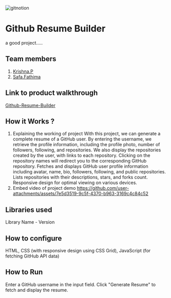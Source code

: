 
![gitnotion](https://github.com/user-attachments/assets/079fdd2e-ba20-4a5b-9801-58448e81d8b9)




# Github Resume Builder
a good project.....
## Team members
1. [Krishna.P](https://github.com/krishna-p-04)
2. [Safa.Fathima](https://github.com/SAFA-010)
## Link to product walkthrough
[Github-Resume-Builder](https://suhanamaluu.github.io/hacknight/)
## How it Works ?
1. Explaining the working of project
    With this project, we can generate a complete resume of a GitHub user. By entering the username, we retrieve the profile information, including the profile photo, number of followers, following, and repositories. We also display the repositories created by the user, with links to each repository. Clicking on the repository names will redirect you to the corresponding GitHub repository.
 Fetches and displays GitHub user profile information including avatar, name, bio, followers, following, and public repositories.
Lists repositories with their descriptions, stars, and forks count.
Responsive design for optimal viewing on various devices.  
2. Embed video of project demo
   https://github.com/user-attachments/assets/7e5d3519-9c5f-4370-b963-3169c4c84c52
## Libraries used
Library Name - Version
## How to configure
HTML,
CSS (with responsive design using CSS Grid),
JavaScript (for fetching GitHub API data)
## How to Run
Enter a GitHub username in the input field.
Click "Generate Resume" to fetch and display the resume.
